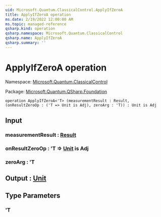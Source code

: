 ```yaml
---
uid: Microsoft.Quantum.ClassicalControl.ApplyIfZeroA
title: ApplyIfZeroA operation
ms.date: 2/19/2022 12:00:00 AM
ms.topic: managed-reference
qsharp.kind: operation
qsharp.namespace: Microsoft.Quantum.ClassicalControl
qsharp.name: ApplyIfZeroA
qsharp.summary: ''
---
```


# ApplyIfZeroA operation

Namespace: [Microsoft.Quantum.ClassicalControl](xref:Microsoft.Quantum.ClassicalControl)

Package: [Microsoft.Quantum.QSharp.Foundation](https://nuget.org/packages/Microsoft.Quantum.QSharp.Foundation)




```qsharp
operation ApplyIfZeroA<'T> (measurementResult : Result, (onResultZeroOp : ('T => Unit is Adj), zeroArg : 'T)) : Unit is Adj
```


## Input

### measurementResult : [Result](xref:microsoft.quantum.qsharp.valueliterals#result-literal)




### onResultZeroOp : 'T => [Unit](xref:microsoft.quantum.qsharp.valueliterals#unit-literal)  is Adj




### zeroArg : 'T





## Output : [Unit](xref:microsoft.quantum.qsharp.valueliterals#unit-literal)



## Type Parameters

### 'T

